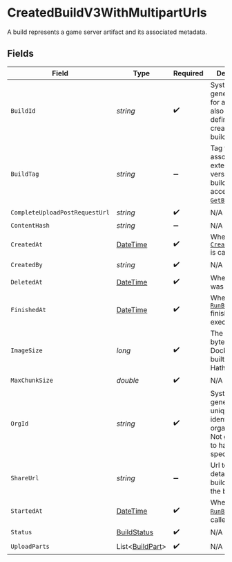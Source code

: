 # CreatedBuildV3WithMultipartUrls

A build represents a game server artifact and its associated metadata.


## Fields

| Field                                                                                                                                                   | Type                                                                                                                                                    | Required                                                                                                                                                | Description                                                                                                                                             | Example                                                                                                                                                 |
| ------------------------------------------------------------------------------------------------------------------------------------------------------- | ------------------------------------------------------------------------------------------------------------------------------------------------------- | ------------------------------------------------------------------------------------------------------------------------------------------------------- | ------------------------------------------------------------------------------------------------------------------------------------------------------- | ------------------------------------------------------------------------------------------------------------------------------------------------------- |
| `BuildId`                                                                                                                                               | *string*                                                                                                                                                | :heavy_check_mark:                                                                                                                                      | System generated id for a build. Can also be user defined when creating a build.                                                                        | bld-6d4c6a71-2d75-4b42-94e1-f312f57f33c5                                                                                                                |
| `BuildTag`                                                                                                                                              | *string*                                                                                                                                                | :heavy_minus_sign:                                                                                                                                      | Tag to associate an external version with a build. It is accessible via [`GetBuildInfo()`](https://hathora.dev/api#tag/BuildV2/operation/GetBuildInfo). | 0.1.14-14c793                                                                                                                                           |
| `CompleteUploadPostRequestUrl`                                                                                                                          | *string*                                                                                                                                                | :heavy_check_mark:                                                                                                                                      | N/A                                                                                                                                                     |                                                                                                                                                         |
| `ContentHash`                                                                                                                                           | *string*                                                                                                                                                | :heavy_minus_sign:                                                                                                                                      | N/A                                                                                                                                                     |                                                                                                                                                         |
| `CreatedAt`                                                                                                                                             | [DateTime](https://learn.microsoft.com/en-us/dotnet/api/system.datetime?view=net-5.0)                                                                   | :heavy_check_mark:                                                                                                                                      | When [`CreateBuild()`](https://hathora.dev/api#tag/BuildV2/operation/CreateBuild) is called.                                                            |                                                                                                                                                         |
| `CreatedBy`                                                                                                                                             | *string*                                                                                                                                                | :heavy_check_mark:                                                                                                                                      | N/A                                                                                                                                                     | noreply@hathora.dev                                                                                                                                     |
| `DeletedAt`                                                                                                                                             | [DateTime](https://learn.microsoft.com/en-us/dotnet/api/system.datetime?view=net-5.0)                                                                   | :heavy_check_mark:                                                                                                                                      | When the build was deleted.                                                                                                                             |                                                                                                                                                         |
| `FinishedAt`                                                                                                                                            | [DateTime](https://learn.microsoft.com/en-us/dotnet/api/system.datetime?view=net-5.0)                                                                   | :heavy_check_mark:                                                                                                                                      | When [`RunBuild()`](https://hathora.dev/api#tag/BuildV2/operation/RunBuild) finished executing.                                                         |                                                                                                                                                         |
| `ImageSize`                                                                                                                                             | *long*                                                                                                                                                  | :heavy_check_mark:                                                                                                                                      | The size (in bytes) of the Docker image built by Hathora.                                                                                               |                                                                                                                                                         |
| `MaxChunkSize`                                                                                                                                          | *double*                                                                                                                                                | :heavy_check_mark:                                                                                                                                      | N/A                                                                                                                                                     |                                                                                                                                                         |
| `OrgId`                                                                                                                                                 | *string*                                                                                                                                                | :heavy_check_mark:                                                                                                                                      | System generated unique identifier for an organization. Not guaranteed to have a specific format.                                                       | org-6f706e83-0ec1-437a-9a46-7d4281eb2f39                                                                                                                |
| `ShareUrl`                                                                                                                                              | *string*                                                                                                                                                | :heavy_minus_sign:                                                                                                                                      | Url to view details, like build logs, of the build.                                                                                                     |                                                                                                                                                         |
| `StartedAt`                                                                                                                                             | [DateTime](https://learn.microsoft.com/en-us/dotnet/api/system.datetime?view=net-5.0)                                                                   | :heavy_check_mark:                                                                                                                                      | When [`RunBuild()`](https://hathora.dev/api#tag/BuildV2/operation/RunBuild) is called.                                                                  |                                                                                                                                                         |
| `Status`                                                                                                                                                | [BuildStatus](../../Models/Shared/BuildStatus.md)                                                                                                       | :heavy_check_mark:                                                                                                                                      | N/A                                                                                                                                                     |                                                                                                                                                         |
| `UploadParts`                                                                                                                                           | List<[BuildPart](../../Models/Shared/BuildPart.md)>                                                                                                     | :heavy_check_mark:                                                                                                                                      | N/A                                                                                                                                                     |                                                                                                                                                         |